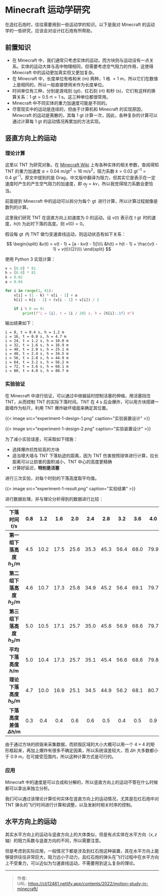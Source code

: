 # Minecraft 运动学研究


在造红石炮时，往往需要用到一些运动学的知识。以下是我对 Minecraft 的运动学的一些研究，应该会对设计红石炮有所帮助，

## 前置知识
- 在 Minecraft 中，我们通常只考虑实体的运动，而方块则与运动没有一点关系。实体的运动大体与高中物理相同，但需要考虑空气阻力的作用，这使得 Minecraft 中的运动更加真实但又更加复杂。
- 在 Minecraft 中，长度单位有格和米 $(\text{m})$ 两种，$1$ 格 $=1\ \text{m}$，所以它们在数值上是相同的，所以一般直接使用米作为长度单位。
- 时间单位有三种，分别是游戏刻 $(\text{gt})$、红石刻 $(\text{rt})$ 和秒 $(\text{s})$，它们有这样的换算关系：$1\ \text{gt}=0.5\ \text{rt}=1\ \text{s}$。这三种单位都很常用。
- Minecraft 中不同实体的重力加速度可能是不同的。
- 尽管现实中的运动是连续的，但由于计算机和 Minecraft 的实现原因，Minecraft 的运动是离散的，其每 $1\ \text{gt}$ 计算一次，因此，各种复杂的计算可以通过计算每 $1\ \text{gt}$ 的运动情况再累加的方法实现。

## 竖直方向上的运动
### 理论计算
这里以 TNT 为研究对象。在 [Minecraft Wiki](https://minecraft.fandom.com/wiki/Entity#Motion_of_entities) 上有各种实体的相关参数，查阅得知 TNT 的重力加速度 $a = 0.04\ \operatorname{m/gt^2}=16\ \operatorname{m/s^2}$，阻力系数 $k=0.02\ \operatorname{gt^{-1}}=0.4\ \operatorname{gt^{-1}}$。原文中提到的是 Drag，中文版中翻译为阻力，但其实它是表示在一定速度时产生的产生空气阻力的加速度，即 $a_f=kv$，所以我觉得阻力系数会更恰当。

前面提到 Minecraft 中的运动可以拆分为每个 $\operatorname{gt}$ 进行计算，所以计算过程就像是数列的计算。

这里我们研究 TNT 在竖直方向上初速度为 $0$ 的运动。设 $v(t)$ 表示在 $t\ \operatorname{gt}$ 时的速度，$h(t)$ 为此时下落的高度。则 $v(0) = 0$。

假设每 $\operatorname{gt}$ 内 TNT 做匀变速直线运动，则运动状态有如下关系：

$$
\begin{split}
&v(t) = v(t - 1) + [a - kv(t - 1)]\\\\
&h(t) = h(t - 1) + \frac{v(t - 1) + v(t)}{2}\\\\
\end{split}
$$

使用 Python 3 实现计算：

```python
v = [0.0] * 81
h = [0.0] * 81
k = 0.02
a = 0.04

for i in range(1, 81):
    v[i] = (1 - k) * v[i - 1] + a
    h[i] = h[i - 1] + (v[i - 1] + v[i]) / 2

    if i % 8 == 0:
        print(f"i = {i}, t = {i / 20} s, h = {h[i]:.1f} m")
```

输出结果如下：

```plain
i = 8, t = 0.4 s, h = 1.2 m
i = 16, t = 0.8 s, h = 4.7 m
i = 24, t = 1.2 s, h = 10.0 m
i = 32, t = 1.6 s, h = 16.9 m
i = 40, t = 2.0 s, h = 25.1 m
i = 48, t = 2.4 s, h = 34.5 m
i = 56, t = 2.8 s, h = 44.9 m
i = 64, t = 3.2 s, h = 56.2 m
i = 72, t = 3.6 s, h = 68.1 m
i = 80, t = 4.0 s, h = 80.7 m
```

### 实验验证
在 Minecraft 中进行验证，可以通过中继器延时控制活塞的伸缩，用活塞挡住 TNT，从而控制 TNT 的实际下落时间。TNT 在 $4\ \text{s}$ 后会爆炸，可以用方块搭建一面墙作为标尺，利用 TNT 爆炸破坏墙面来确定其位置。

{{< image src="experiment-1-design-1.png" caption="实验装置设计" >}}

{{< image src="experiment-1-design-2.png" caption="实验装置设计" >}}

为了减小实验误差，可采取如下措施：

- 选择爆炸抗性较高的方块
- 适当增大墙与 TNT 下落轨迹的距离，因为 TNT 伤害按照球体进行计算，拉长距离可以让损害的面积减小，TNT 中心的高度更精确
- 计算好延迟，**特别是活塞**

进行三次实验，对每个时刻的下落高度取平均值。

{{< image src="experiment-1-result.png" caption="实验结果" >}}

进行数据处理，并与理论分析得到的数据进行比较：

|      **下落时间 $t/\text{s}$**       | $0.8$ | $1.2$  | $1.6$  | $2.0$  | $2.4$  | $2.8$  | $3.2$  | $3.6$  | $4.0$  |
| :----------------------------------: | :---: | :----: | :----: | :----: | :----: | :----: | :----: | :----: | :----: |
|  **第一组下落高度 $h_1/\text{m}$**   | $4.5$ | $10.2$ | $17.5$ | $25.6$ | $35.3$ | $45.3$ | $56.4$ | $68.0$ | $79.9$ |
|  **第二组下落高度 $h_2/\text{m}$**   | $4.6$ | $10.7$ | $17.3$ | $25.8$ | $34.9$ | $45.2$ | $56.4$ | $69.1$ | $79.7$ |
|  **第三组下落高度 $h_3/\text{m}$**   | $5.0$ | $10.5$ | $17.1$ | $25.7$ | $35.0$ | $45.8$ | $56.9$ | $68.6$ | $79.7$ |
|    **平均下落高度 $h/\text{m}$**     | $5.0$ | $10.4$ | $17.3$ | $25.7$ | $35.1$ | $45.4$ | $56.6$ | $68.6$ | $79.8$ |
|    **理论下落高度 $h_0/\text{m}$**    | $4.7$ | $10.0$ | $16.9$ | $25.1$ | $34.5$ | $44.9$ | $56.2$ | $68.1$ | $80.7$ |
| **下落高度差值 $\Delta h/\text{m}$** | $0.3$ | $0.4$  | $0.4$  | $0.6$  | $0.6$  | $0.5$  | $0.4$  | $0.5$  | $0.9$  |

由于通过方块的损毁来采集数据，而损毁区域的大小大概可以用一个 $4\times 4$ 的矩形框起来，再加上爆炸有很多不确定因素，所以系统误差较大，而 $\Delta h$ 大多数都小于 $0.9\ \text{m}$，在可接受范围内，所以这种计算方式是可行的。

### 应用
Minecraft 中的速度是可以合成和分解的，所以竖直方向上的运动不管在什么时候都可以拿出来独立分析。

我们可以通过该理论计算任何实体在竖直方向上的运动情况，尤其是在红石炮中对 TNT 弹头的飞行时间进行计算和调整，以及发射时相关时序的控制。

## 水平方向上的运动
其实水平方向上的运动与竖直方向上的大体类似，但是有点实体在水平方向（$x,z$ 轴）的阻力系数与竖直方向的不同，所以需要注意。

但是考虑到实际应用，一般情况下都是涉及到红石炮这种装置，其在水平方向上能够提供往往非常巨大，阻力远小于动力，且红石炮的弹头在飞行过程中在水平方向上不受重力，可以近似为匀速直线运动，不需要用到这么复杂的理论。

---

> 作者:   
> URL: https://ctj12461.netlify.app/contents/2022/motion-study-in-minecraft/  

